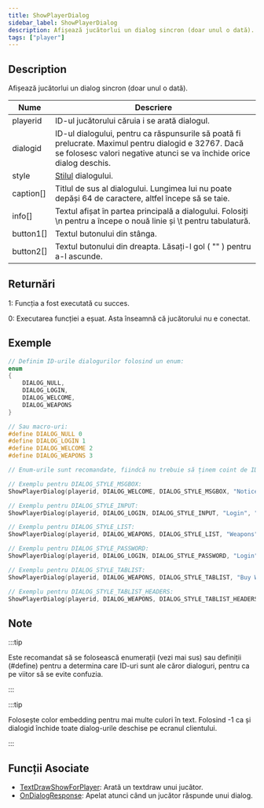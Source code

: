 ```yaml
---
title: ShowPlayerDialog
sidebar_label: ShowPlayerDialog
description: Afișează jucătorlui un dialog sincron (doar unul o dată).
tags: ["player"]
---
```


## Description

Afișează jucătorlui un dialog sincron (doar unul o dată).

| Nume      | Descriere                                                                                                                                                                     |
| --------- | ----------------------------------------------------------------------------------------------------------------------------------------------------------------------------- |
| playerid  | ID-ul jucătorului căruia i se arată dialogul.                                                                                                                                 |
| dialogid  | ID-ul dialogului, pentru ca răspunsurile să poată fi prelucrate. Maximul pentru dialogid e 32767. Dacă se folosesc valori negative atunci se va închide orice dialog deschis. |
| style     | [Stilul](../resources/dialogstyles) dialogului.                                                                                                                               |
| caption[] | Titlul de sus al dialogului. Lungimea lui nu poate depăși 64 de caractere, altfel începe să se taie.                                                                          |
| info[]    | Textul afișat în partea principală a dialogului. Folosiți \n pentru a începe o nouă linie și \t pentru tabulatură.                                                            |
| button1[] | Textul butonului din stânga.                                                                                                                                                  |
| button2[] | Textul butonului din dreapta. Lăsați-l gol ( "" ) pentru a-l ascunde.                                                                                                         |

## Returnări

1: Funcția a fost executată cu succes.

0: Executarea funcției a eșuat. Asta înseamnă că jucătorului nu e conectat.

## Exemple

```c
// Definim ID-urile dialogurilor folosind un enum:
enum
{
    DIALOG_NULL,
    DIALOG_LOGIN,
    DIALOG_WELCOME,
    DIALOG_WEAPONS
}

// Sau macro-uri:
#define DIALOG_NULL 0
#define DIALOG_LOGIN 1
#define DIALOG_WELCOME 2
#define DIALOG_WEAPONS 3

// Enum-urile sunt recomandate, fiindcă nu trebuie să ținem coint de ID-urile folosite. Totuși, enum-urile folosesc memorie pentru a stoca, pe când define-urile sunt procesate în stadiul de compilare.

// Exemplu pentru DIALOG_STYLE_MSGBOX:
ShowPlayerDialog(playerid, DIALOG_WELCOME, DIALOG_STYLE_MSGBOX, "Notice", "Ai fost conectat la server!", "Close", "");

// Exemplu pentru DIALOG_STYLE_INPUT:
ShowPlayerDialog(playerid, DIALOG_LOGIN, DIALOG_STYLE_INPUT, "Login", "Introdu parola mai jos:", "Login", "Cancel");

// Exemplu pentru DIALOG_STYLE_LIST:
ShowPlayerDialog(playerid, DIALOG_WEAPONS, DIALOG_STYLE_LIST, "Weapons", "AK47\nM4\nSniper Rifle", "Option 1", "Option 2");

// Exemplu pentru DIALOG_STYLE_PASSWORD:
ShowPlayerDialog(playerid, DIALOG_LOGIN, DIALOG_STYLE_PASSWORD, "Login", "Introdu parola mai jos:", "Login", "Cancel");

// Exemplu pentru DIALOG_STYLE_TABLIST:
ShowPlayerDialog(playerid, DIALOG_WEAPONS, DIALOG_STYLE_TABLIST, "Buy Weapon", "Deagle\t$5000\t100\nSawnoff\t$5000\t100\nPistol\t$1000\t50", "Select", "Cancel");

// Exemplu pentru DIALOG_STYLE_TABLIST_HEADERS:
ShowPlayerDialog(playerid, DIALOG_WEAPONS, DIALOG_STYLE_TABLIST_HEADERS, "Buy Weapon", "Weapon\tPrice\tAmmo\nDeagle\t$5000\t100\nSawnoff\t$5000\t100\nPistol\t$1000\t50", "Select", "Cancel");
```

## Note

:::tip

Este recomandat să se folosească enumerații (vezi mai sus) sau definiții (#define) pentru a determina care ID-uri sunt ale căror dialoguri, pentru ca pe viitor să se evite confuzia.

:::

:::tip

Folosește color embedding pentru mai multe culori în text. Folosind -1 ca și dialogid închide toate dialog-urile deschise pe ecranul clientului.

:::

## Funcții Asociate

- [TextDrawShowForPlayer](TextDrawShowForPlayer): Arată un textdraw unui jucător.
- [OnDialogResponse](../callbacks/OnDialogResponse): Apelat atunci când un jucător răspunde unui dialog.
